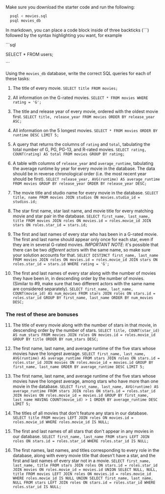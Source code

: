 Make sure you download the starter code and run the following:

```sh
  psql < movies.sql
  psql movies_db
```

In markdown, you can place a code block inside of three backticks (```) followed by the syntax highlighting you want, for example

\```sql

SELECT \* FROM users;

\```

Using the `movies_db` database, write the correct SQL queries for each of these tasks:

1.  The title of every movie.
```SELECT title FROM movies;```

2.  All information on the G-rated movies.
```SELECT * FROM movies WHERE rating = 'G';```

3.  The title and release year of every movie, ordered with the
    oldest movie first.
    ```SELECT title, release_year FROM movies ORDER BY release_year ASC;```
    
4.  All information on the 5 longest movies.
    ```SELECT * FROM movies ORDER BY runtime DESC LIMIT 5;```

5.  A query that returns the columns of `rating` and `total`, tabulating the
    total number of G, PG, PG-13, and R-rated movies.
    ```SELECT rating, COUNT(rating) AS total FROM movies GROUP BY rating;```

6.  A table with columns of `release_year` and `average_runtime`,
    tabulating the average runtime by year for every movie in the database. The data should be in reverse chronological order (i.e. the most recent year should be first).
    ```SELECT release_year, AVG(runtime) AS average_runtime FROM movies GROUP BY release_year ORDER BY release_year DESC;```

7.  The movie title and studio name for every movie in the
    database.
    ```SELECT title, name FROM movies JOIN studios ON movies.studio_id = studios.id;```

8.  The star first name, star last name, and movie title for every
    matching movie and star pair in the database.
    ```SELECT first_name, last_name, title FROM movies JOIN roles ON movies.id = roles.movie_id JOIN stars ON roles.star_id = stars.id;```

9.  The first and last names of every star who has been in a G-rated movie. The first and last name should appear only once for each star, even if they are in several G-rated movies. *IMPORTANT NOTE*: it's possible that there can be two *different* actors with the same name, so make sure your solution accounts for that.
    ```SELECT DISTINCT first_name, last_name FROM movies JOIN roles ON movies.id = roles.movie_id JOIN stars ON roles.star_id = stars.id WHERE rating = 'G';```

10. The first and last names of every star along with the number
    of movies they have been in, in descending order by the number of movies. (Similar to #9, make sure
    that two different actors with the same name are considered separately).
    ```SELECT first_name, last_name, COUNT(movie_id) AS num_movies FROM stars JOIN roles ON stars.id = roles.star_id GROUP BY first_name, last_name ORDER BY num_movies DESC;```

### The rest of these are bonuses

11. The title of every movie along with the number of stars in
    that movie, in descending order by the number of stars.
    ```SELECT title, COUNT(star_id) AS num_stars FROM movies JOIN roles ON movies.id = roles.movie_id GROUP BY title ORDER BY num_stars DESC;```

12. The first name, last name, and average runtime of the five
    stars whose movies have the longest average.
    ```SELECT first_name, last_name, AVG(runtime) AS average_runtime FROM stars JOIN roles ON stars.id = roles.star_id JOIN movies ON roles.movie_id = movies.id GROUP BY first_name, last_name ORDER BY average_runtime DESC LIMIT 5;```

13. The first name, last name, and average runtime of the five
    stars whose movies have the longest average, among stars who have more than one movie in the database.
    ```SELECT first_name, last_name, AVG(runtime) AS average_runtime FROM stars JOIN roles ON stars.id = roles.star_id JOIN movies ON roles.movie_id = movies.id GROUP BY first_name, last_name HAVING COUNT(movie_id) > 1 ORDER BY average_runtime DESC LIMIT 5;```

14. The titles of all movies that don't feature any stars in our
    database.
    ```SELECT title FROM movies LEFT JOIN roles ON movies.id = roles.movie_id WHERE roles.movie_id IS NULL;```

15. The first and last names of all stars that don't appear in any movies in our database.
    ```SELECT first_name, last_name FROM stars LEFT JOIN roles ON stars.id = roles.star_id WHERE roles.star_id IS NULL;```

16. The first names, last names, and titles corresponding to every
    role in the database, along with every movie title that doesn't have a star, and the first and last names of every star not in a movie.
    ```SELECT first_name, last_name, title FROM stars JOIN roles ON stars.id = roles.star_id JOIN movies ON roles.movie_id = movies.id UNION SELECT NULL, NULL, title FROM movies LEFT JOIN roles ON movies.id = roles.movie_id WHERE roles.movie_id IS NULL UNION SELECT first_name, last_name, NULL FROM stars LEFT JOIN roles ON stars.id = roles.star_id WHERE roles.star_id IS NULL;```
